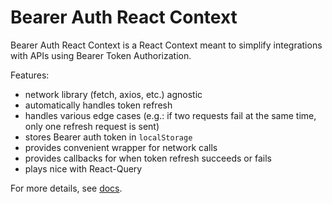 # Bearer Auth React Context

Bearer Auth React Context is a React Context meant to simplify integrations with APIs using Bearer Token Authorization.

Features:

- network library (fetch, axios, etc.) agnostic
- automatically handles token refresh
- handles various edge cases (e.g.: if two requests fail at the same time, only one refresh request is sent)
- stores Bearer auth token in `localStorage`
- provides convenient wrapper for network calls
- provides callbacks for when token refresh succeeds or fails
- plays nice with React-Query

For more details, see [docs](https://frysztak.github.io/bearer-auth-react-context).
